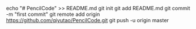 echo "# PencilCode" >> README.md
git init
git add README.md
git commit -m "first commit"
git remote add origin https://github.com/qiyutao/PencilCode.git
git push -u origin master

